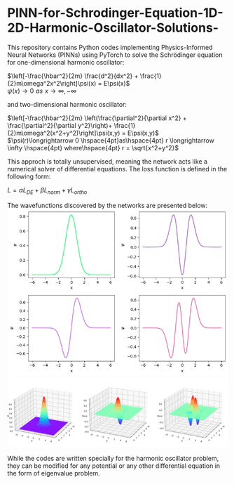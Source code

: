 # PINN-for-Schrodinger-Equation-1D-2D-Harmonic-Oscillator-Solutions-
This repository contains Python codes implementing Physics-Informed Neural Networks (PINNs) using PyTorch to solve the Schrödinger equation for one-dimensional harmonic oscillator:

$\left[-\frac{\hbar^2}{2m} \frac{d^2}{dx^2} + \frac{1}{2}m\omega^2x^2\right]\psi(x) = E\psi(x)$\
$\psi(x)\longrightarrow 0 \hspace{4pt}as\hspace{4pt} x \longrightarrow \infty, -\infty$ 

and two-dimensional harmonic oscillator:

$\left[-\frac{\hbar^2}{2m} \left(\frac{\partial^2}{\partial x^2} + \frac{\partial^2}{\partial y^2}\right)+ \frac{1}{2}m\omega^2(x^2+y^2)\right]\psi(x,y) = E\psi(x,y)$\
$\psi(r)\longrightarrow 0 \hspace{4pt}as\hspace{4pt} r \longrightarrow \infty \hspace{4pt} where\hspace{4pt} r = \sqrt{x^2+y^2}$

This approch is totally unsupervised, meaning the network acts like a numerical solver of differential equations. The loss function is defined in the following form:

$L= \alpha L_{DE}+\beta L_{norm}+\gamma L_{ortho}$

The wavefunctions discovered by the networks are presented below:
![Predicted wave functions for the one-dimensional problem](https://github.com/AnishD11/PINN-for-Schrodinger-Equation-1D-2D-Harmonic-Oscillator-Solutions/blob/main/1dwf.png)
![Predicted wave functions for the two-dimensional problem](https://github.com/AnishD11/PINN-for-Schrodinger-Equation-1D-2D-Harmonic-Oscillator-Solutions/blob/main/2dwf.png)

While the codes are written specially for the harmonic oscillator problem, they can be modified for any potential or any other differential equation in the form of eigenvalue problem.
